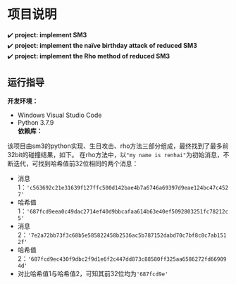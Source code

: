 项目说明
===
:heavy_check_mark: **project: implement SM3**   
:heavy_check_mark: **project: implement the naïve birthday attack of reduced SM3**  
:heavy_check_mark: **project: implement the Rho method of reduced SM3**  
 ## 运行指导 
 **开发环境：** 
 * Windows Visual Studio Code  
 * Python 3.7.9  
**依赖库：**    
 
 该项目由sm3的python实现、生日攻击、rho方法三部分组成，最终找到了最多前32bit的碰撞结果，如下。
 在rho方法中，以`"my name is renhai"`为初始消息，不断迭代，可找到哈希值前32位相同的两个消息：
 * 消息1：`'c563692c21e31639f127ffc500d142bae4b7a6746a69397d9eae124bc47c4527'`
 * 哈希值1：`'687fcd9eea0c49dac2714ef40d9bbcafaa614b63e40ef5092803251fc78212c5'`
 * 消息2：`'7e2a72bb73f3c68b5e585822458b2536ac5b787152dabd70c7bf8c8c7ab1512f'`
 * 哈希值2：`'687fcd9ec430f9dbc2f9d1e6f2c447dd873c88580ff325aa6586272fd669094d'`
 * 对比哈希值1与哈希值2，可知其前32位均为`'687fcd9e'`

